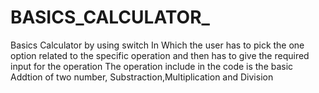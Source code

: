 # BASICS_CALCULATOR_
Basics Calculator by using switch 
In Which the user has to pick the one option related to the specific operation and then has to give the required input for the operation 
The operation include in the code is the basic Addtion of two number, Substraction,Multiplication and Division 
